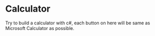 # Calculator

Try to build a calculator with c#, each button on here will be same as Microsoft Calculator as possible.
